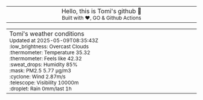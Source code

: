 
<div align="center">
<table>
<tbody>
<td align="center">
<img width="2000" height="0"><br>
Hello, this is Tomi's github 👋<br>
<sup>Built with ❤️, GO & Github Actions</sup><br>
<img width="2000" height="0">
</td>
</tbody>
</table>
</div>
<table>
<tbody>
<td align="left">
<img width="2000" height="0"><br>
Tomi's weather conditions<br>
<sup>Updated at 2025-05-09T08:35:43Z</sup><br>
<sup>:low_brightness: Overcast Clouds</sup><br>
<sup>:thermometer: Temperature 35.32 </sup><br>
<sup>:thermometer: Feels like 42.32</sup><br>
<sup>:sweat_drops: Humidity 85%</sup><br>
<sup>:mask: PM2.5 5.77 μg/m3</sup><br>
<sup>:cyclone: Wind 2.87m/s </sup><br>
<sup>:telescope: Visibility 10000m </sup><br>
<sup>:droplet: Rain 0mm/last 1h </sup><br>
<img width="2000" height="0">
</td>
<td align="left">
<img width="2000" height="0"><br>
<br>
<img width="2000" height="0">
</td>
</tbody>
</table>
</div>
    